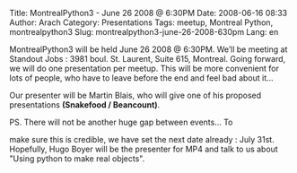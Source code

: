 Title: MontrealPython3 - June 26 2008 @ 6:30PM
Date: 2008-06-16 08:33
Author: Arach
Category: Presentations
Tags: meetup, Montreal Python, montrealpython3
Slug: montrealpython3-june-26-2008-630pm
Lang: en

<small class="date"><span class="date_year"></span></small>
MontrealPython3 will be held June 26 2008 @ 6:30PM. We’ll be meeting at
Standout Jobs : 3981 boul. St. Laurent, Suite 615, Montreal. Going
forward, we will do one presentation per meetup. This will be more
convenient for lots of people, who have to leave before the end and feel
bad about it...

Our presenter will be Martin Blais, who will give one of his proposed
presentations **(Snakefood / Beancount)**.

<!--more-->PS. There will not be another huge gap between events... To
make sure this is credible, we have set the next date already : July
31st. Hopefully, Hugo Boyer will be the presenter for MP4 and talk to us
about "Using python to make real objects".
